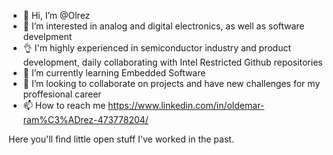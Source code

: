 - 👋 Hi, I’m @Olrez
- 👀 I’m interested in analog and digital electronics, as well as software develpment
- 👌 I'm highly experienced in semiconductor industry and product development, daily collaborating with Intel Restricted Github repositories
- 🌱 I’m currently learning Embedded Software
- 💞️ I’m looking to collaborate on projects and have new challenges for my proffesional career
- 📫 How to reach me https://www.linkedin.com/in/oldemar-ram%C3%ADrez-473778204/

Here you'll find little open stuff I've worked in the past.
<!---
Olrez/Olrez is a ✨ special ✨ repository because its `README.md` (this file) appears on your GitHub profile.
You can click the Preview link to take a look at your changes.
--->
